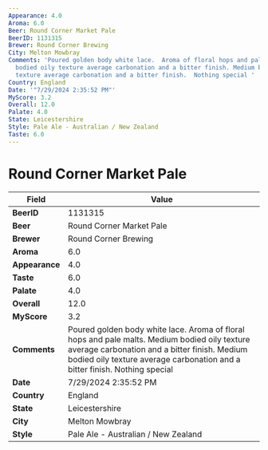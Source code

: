 ```yaml
---
Appearance: 4.0
Aroma: 6.0
Beer: Round Corner Market Pale
BeerID: 1131315
Brewer: Round Corner Brewing
City: Melton Mowbray
Comments: 'Poured golden body white lace.  Aroma of floral hops and pale malts. Medium
  bodied oily texture average carbonation and a bitter finish. Medium bodied oily
  texture average carbonation and a bitter finish.  Nothing special '
Country: England
Date: '"7/29/2024 2:35:52 PM"'
MyScore: 3.2
Overall: 12.0
Palate: 4.0
State: Leicestershire
Style: Pale Ale - Australian / New Zealand
Taste: 6.0
---
```


# Round Corner Market Pale

| Field         | Value |
|---------------|-------|
| **BeerID** | 1131315 |
| **Beer** | Round Corner Market Pale |
| **Brewer** | Round Corner Brewing |
| **Aroma** | 6.0 |
| **Appearance** | 4.0 |
| **Taste** | 6.0 |
| **Palate** | 4.0 |
| **Overall** | 12.0 |
| **MyScore** | 3.2 |
| **Comments** | Poured golden body white lace.  Aroma of floral hops and pale malts. Medium bodied oily texture average carbonation and a bitter finish. Medium bodied oily texture average carbonation and a bitter finish.  Nothing special  |
| **Date** | 7/29/2024 2:35:52 PM |
| **Country** | England |
| **State** | Leicestershire |
| **City** | Melton Mowbray |
| **Style** | Pale Ale - Australian / New Zealand |
